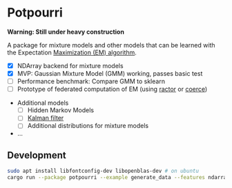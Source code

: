 # Potpourri

**Warning: Still under heavy construction**

A package for mixture models and other models that can be learned with
the Expectation [Maximization (EM) algorithm](https://en.wikipedia.org/wiki/Expectation%E2%80%93maximization_algorithm).

* [x] NDArray backend for mixture models
* [x] MVP: Gaussian Mixture Model (GMM) working, passes basic test
* [ ] Performance benchmark: Compare GMM to sklearn
* [ ] Prototype of federated computation of EM (using [ractor](https://github.com/slawlor/ractor) or [coerce](https://github.com/LeonHartley/Coerce-rs))
* Additional models
  * [ ] Hidden Markov Models
  * [ ] [Kalman filter](https://news.ycombinator.com/item?id=36971975)
  * [ ] Additional distributions for mixture models
* ...

## Development

```sh
sudo apt install libfontconfig-dev libopenblas-dev # on ubuntu
cargo run --package potpourri --example generate_data --features ndarray
```